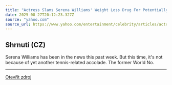 ```yaml
---
title: "Actress Slams Serena Williams' Weight Loss Drug For Potentially 'Devastating' Side Effects"
date: 2025-08-27T20:12:23.327Z
source: "yahoo.com"
source_url: https://www.yahoo.com/entertainment/celebrity/articles/actress-slams-serena-williams-weight-014521361.html
---
```


## Shrnutí (CZ)
Serena Williams has been in the news this past week. But this time, it's not because of yet another tennis-related accolade. The former World No.

---

[Otevřít zdroj](https://www.yahoo.com/entertainment/celebrity/articles/actress-slams-serena-williams-weight-014521361.html)
